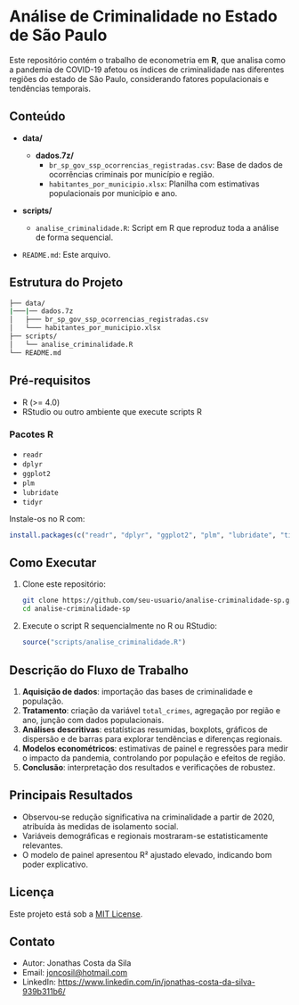 # Análise de Criminalidade no Estado de São Paulo

Este repositório contém o trabalho de econometria em **R**, que analisa como a pandemia de COVID-19 afetou os índices de criminalidade nas diferentes regiões do estado de São Paulo, considerando fatores populacionais e tendências temporais.

## Conteúdo

* **data/**
  * **dados.7z/**
    * `br_sp_gov_ssp_ocorrencias_registradas.csv`: Base de dados de ocorrências criminais por município e região.
    * `habitantes_por_municipio.xlsx`: Planilha com estimativas populacionais por município e ano.
* **scripts/**

  * `analise_criminalidade.R`: Script em R que reproduz toda a análise de forma sequencial.
* `README.md`: Este arquivo.

## Estrutura do Projeto

```bash
├── data/
|───|── dados.7z
│   ├─── br_sp_gov_ssp_ocorrencias_registradas.csv
│   └─── habitantes_por_municipio.xlsx
├── scripts/
│   └── analise_criminalidade.R
└── README.md
```

## Pré-requisitos

* R (>= 4.0)
* RStudio ou outro ambiente que execute scripts R

### Pacotes R

* `readr`
* `dplyr`
* `ggplot2`
* `plm`
* `lubridate`
* `tidyr`

Instale-os no R com:

```r
install.packages(c("readr", "dplyr", "ggplot2", "plm", "lubridate", "tidyr"))
```

## Como Executar

1. Clone este repositório:

   ```bash
   git clone https://github.com/seu-usuario/analise-criminalidade-sp.git
   cd analise-criminalidade-sp
   ```
2. Execute o script R sequencialmente no R ou RStudio:

   ```r
   source("scripts/analise_criminalidade.R")
   ```

## Descrição do Fluxo de Trabalho

1. **Aquisição de dados**: importação das bases de criminalidade e população.
2. **Tratamento**: criação da variável `total_crimes`, agregação por região e ano, junção com dados populacionais.
3. **Análises descritivas**: estatísticas resumidas, boxplots, gráficos de dispersão e de barras para explorar tendências e diferenças regionais.
4. **Modelos econométricos**: estimativas de painel e regressões para medir o impacto da pandemia, controlando por população e efeitos de região.
5. **Conclusão**: interpretação dos resultados e verificações de robustez.

## Principais Resultados

* Observou‑se redução significativa na criminalidade a partir de 2020, atribuída às medidas de isolamento social.
* Variáveis demográficas e regionais mostraram-se estatisticamente relevantes.
* O modelo de painel apresentou R² ajustado elevado, indicando bom poder explicativo.

## Licença

Este projeto está sob a [MIT License](LICENSE).

## Contato

* Autor: Jonathas Costa da Sila
* Email: joncosil@hotmail.com
* LinkedIn: https://www.linkedin.com/in/jonathas-costa-da-silva-939b311b6/
